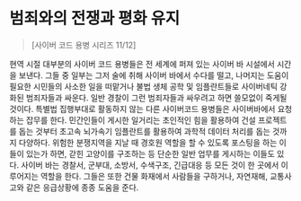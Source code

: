 # 범죄와의 전쟁과 평화 유지
> [사이버 코드 용병 시리즈 11/12]

현역 시절 대부분의 사이버 코드 용병들은 전 세계에 퍼져 있는 사이버 바 시설에서 시간을 보낸다. 그들 중 일부는 그저 술에 취해 사이버 바에서 
수다를 떨고, 나머지는 도움이 필요한 시민들의 사소한 일을 떠맡거나 불법 생체 공학 및 임플란트들로 사이버네틱 강화된 범죄자들과 싸운다. 일반 
경찰이 그런 범죄자들과 싸우려고 하면 쓸모없이 죽게될 것이다. 특별법 집행부대로 활동하지 않는 다른 사이버코드 용병들은 사이버바에서 요청하는 
잡무를 한다. 민간인들이 게시한 일거리는 초인적인 힘을 활용하여 건설 프로젝트를 돕는 것부터 초고속 뇌가속기 임플란트를 활용하여 과학적 데이터 
처리를 돕는 것까지 다양하다. 위험한 분쟁지역을 지날 때 경호원 역할을 할 수 있도록 포스팅을 하는 이들이 있는가 하면, 갇힌 고양이를 구조하는 
등 단순한 일반 업무를 게시하는 이들도 있다. 사이버 바는 경찰서, 군부대, 소방서, 수색구조, 긴급대응 등 모든 것이 한 곳에서 이루어지는 역할을 
한다. 그들은 또한 건물 화재에서 사람들을 구하거나, 자연재해, 교통사고와 같은 응급상황에 종종 도움을 준다.
